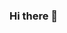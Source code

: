 ### Hi there 👋

<!--
**rodrigoreact/rodrigoreact** is a ✨ _special_ ✨ repository because its `README.md` (this file) appears on your GitHub profile.

Here are some ideas to get you started:

- 🔭 Hola, Me llamo Rodrigo Fernando.
-  Soy chileno y vivo en el norte grande de mi país.
- 🌱 Me dedico a la enseñanza de matemática, de la informática. Desarrollo sitios o sistemas web como freelancer.
- 👯 Mi formación es universitaria, cursé varias carreras. 
- Empecé con Biología Pesquera, pero hice traslado a Osorno y egresé de Ing. Ejec en Acuicultura.
- Por temas de deudas con la U, no tenía evidencia de haber estudiado, así que volví a la U, en esta ocasión a estudiar Ing. E. Informática y Multimedios.
- Al final, para poder graduarme, tuve que hacer un convenio y terminar de pagar la carrera anterior. Después de varios años pude elevar solicitud para formalizar 
- lo estudiado en Acuicultura. Hice la práctica, la tesis y finalmente obtuve el título de Ing E. en Acuicultura. 
- Cómo ya no existía esa carrera entré a un programa para convalidar el título que ahora era de 5 años y un grado de licenciado. Se consiguió el 2011.
- Luego, quise entrar a un programa para licenciados en docencia enseñanza media, en la especialidad de matemática, en la Andres Bello de Concepción, el 2012.
- 🤔 Mis experencias previas son amplias en el mundo de la programación dado de conocí el primer computador el año 1984, con procesador 8086 y 8088, con discs de - 5 pulgadas un cuarto y aunque estudiando otras cosas siempre vinculado al avance de la computación y la informática. Tuve experiencias en GW-BASIC, Q-BASIC, C; - - Fortran, Pascal, C++, visual Basic 3,4,5 y 6. Entorno de texto para DOS, por comandos, y compilar programas en Clipper summer 87, 5.0, 5.01, 5.02, 5,2 y la - 
- versión - visual que no tuvo éxito. Algunas experiencias en FoxPro equivalente a Clipper 5.2. Tambien, experiencias con todos la ofimatica en DOS y linux. Tuve --- contacto con Quattro Pro, DBAse III, DBAse III Plus y DBAse IV, con formato dbf.
- Desarrollo de macros en Visual Basic for applications para Excel.
- 💬 Actualmente con varios bootcamp en el cuerpo, uno con Lewagon, Emprendimiento con tecnologias Web, otro con energiza.sustantiva JAVA, otro FullStack - 
- JavaScript, con Academlo de México, y finalizando con Ruby on Rails en InforCap, Chile.
- 📫 Si tienen algún problema en algún área de mi expertise, me pueden ubicar por celular o teléfono de red fija.

- ⚡ Hobbies: Me gusta el Tenis de Mesa, la natación, el buceo, la pesca de truchas o salmones, la meditación, muchas cosas y también desarrollar aplicaciones web y seguir mejorando las skills.
- Me pueden ubicar en la url: https://docentedigita.org, toda la información necesaria está en ese sitio web.
-->

